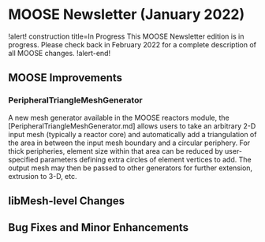 # MOOSE Newsletter (January 2022)

!alert! construction title=In Progress
This MOOSE Newsletter edition is in progress. Please check back in February 2022
for a complete description of all MOOSE changes.
!alert-end!

## MOOSE Improvements

### PeripheralTriangleMeshGenerator

A new mesh generator available in the MOOSE reactors module, the
[PeripheralTriangleMeshGenerator.md] allows users to take an arbitrary
2-D input mesh (typically a reactor core) and
automatically add a triangulation of the area in between the input
mesh boundary and a circular periphery.  For thick peripheries,
element size within that area can be reduced by user-specified
parameters defining extra circles of element vertices to add.  The
output mesh may then be passed to other generators for further
extension, extrusion to 3-D, etc.

## libMesh-level Changes

## Bug Fixes and Minor Enhancements
